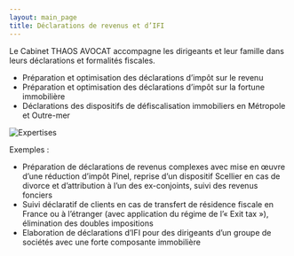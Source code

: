 ```yaml
---
layout: main_page
title: Déclarations de revenus et d’IFI
---
```

<div class="row text-justify">
    <div class="col-md-3"></div>
    <div class="col-md-6 p-4">
        <p>Le Cabinet THAOS AVOCAT accompagne les dirigeants et leur famille dans leurs déclarations et formalités fiscales.</p>
        <ul>
            <li>Préparation et optimisation des déclarations d’impôt sur le revenu</li>
            <li>Préparation et optimisation des déclarations d’impôt sur la fortune immobilière</li>
            <li>Déclarations des dispositifs de défiscalisation immobiliers en Métropole et Outre-mer</li>
        </ul>
    </div>
    <div class="col-md-3"></div>
    <div class="col-md-3"></div>
    <div class="col-md-6 p-0">
        <img src="{{ site.baseurl }}/images/expertises/AdobeStock_69314109_min.jpg" alt="Expertises" class="content-picture">
    </div>
    <div class="col-md-3"></div>
    <div class="col-md-3 dark"></div>
    <div class="col-md-6 p-4 dark">
        <p>Exemples :</p>
        <ul>
            <li>Préparation de déclarations de revenus complexes avec mise en œuvre d’une réduction d’impôt Pinel, reprise d’un dispositif Scellier en cas de divorce et d’attribution à l’un des ex-conjoints, suivi des revenus fonciers</li>
            <li>Suivi déclaratif de clients en cas de transfert de résidence fiscale en France ou à l’étranger (avec application du régime de l’« Exit tax »), élimination des doubles impositions</li>
            <li>Elaboration de déclarations d’IFI pour des dirigeants d’un groupe de sociétés avec une forte composante immobilière</li>
        </ul>
    </div>
    <div class="col-md-3 dark"></div>
</div>